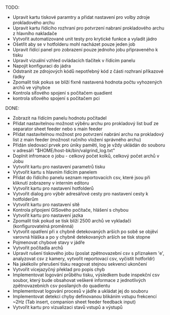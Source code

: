 

TODO:
* Upravit kartu tiskové paramtry a přidat nastavení pro volby zdroje prokladového archu
* Upravit kartu řídícího rozhraní pro potvrzení nabraní prokladového archu z hlavního nakladače
* Vytvořit automatizované unit testy pro krytické funkce a vyladit jádro
* Ošetřit aby se v hotfolderu mohl nacházet pouze jeden job
* Upravit řídící panel pro zobrazení pouze jednoho jobu připraveného k tisku
* Upravit vizuální vzhled ovládacích tlačítek v řídícím panelu
* Napojit konfiguraci do jádra
* Odstranit ze zdrojových kódů nepotřebný kód z části rozhraní příkazové řádky
* Zpomalit tisk pokus se blíží fixně nastavená hodnota počtu vyhozených archů ve výhybce
* Kontrola síťového spojení s počítačem quadient
* kontrola síťového spojení s počítačem pci



DONE:

* Zobrazit na řídícím panelu hodnotu počítadel
* Přidat nastavitelnou možnost výběru archu pro prokladový list buď ze separator sheet feeder nebo s main feeder
* Přidat nastavitelnou možnost pro potvrzení nabrání archu na prokladový list z main feeder (možnost ručního vložení správného archu)
* Přidán sledovací prvek pro úniky paměti, log je vždy ukládán do souboru v adresáři "$HOME/host-bk/bin/valgrind_log.txt"
* Doplnit infromace o jobu - celkový počet kolků, celkový počet archů v Jobu
* Vytvořit kartu pro nastavení parametrů tisku
* Vytvořit kartu s hlavním řídícím panelem
* Přidat do řídícího panelu seznam reportovacích csv, které jsou při kliknutí zobrazeny v interním editoru
* Vytvořit kartu pro nastavení hotfolderů
* Vytvořit dialog pro výběr adresářové cesty pro nastavení cesty k hotfolderům
* Vytvořit kartu pro nastavení sítě
* Kontrola připojení GISového počítače, hlášení s chybou
* Vytvořit kartu pro nastavení jazka
* Zpomalit tisk pokud se tisk blíží 2500 archů ve vykladači (konfigurovatelná proměnná)
* Vytvořit opatření při x chybně detekovaných arších po sobě se objěví varovná hláška a po y chybně detekovaných arších se tisk stopne
* Pojmenovat chybové stavy v jádře
* Vytvořit počítadla archů
* Upravit rušení tiskového jobu (poslat zpětnovazební csv s přiznakem 'e', analyzovat csv z kamery, vytvořit reportovací csv, vyčistit hotforldr)
* Na jakékoliv přerušení tisku reagovat stejnou sekvencí ukončení
* Vytvořit vícejazyčný překlad pro popis chyb
* Implementovat logování průběhu tisku, výsledkem bude inspekční csv soubor, který bude obsahovat veškeré informace z jednotlivých zpětnovazebních csv posílaných do quadientu
* Implementovat logování procesů v jádře a ukládat jej do souboru
* Implementovat detekci chyby definovanou blikáním vstupu frekcencí ~2Hz (Tab insert, companion sheet feeder feedback input)
* Vytvořit kartu pro vizualizaci stavů vstupů a výstupů


